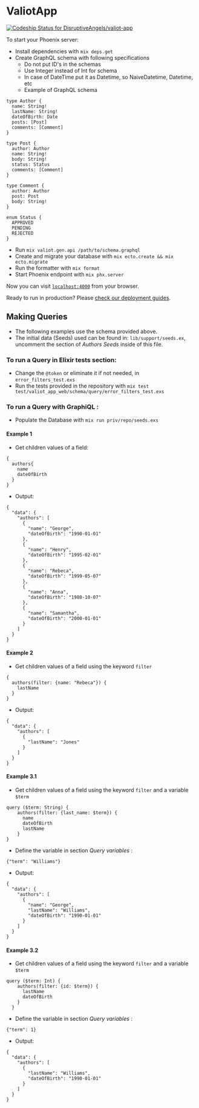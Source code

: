 # ValiotApp

[ ![Codeship Status for DisruptiveAngels/valiot-app](https://app.codeship.com/projects/2edd70f0-4fb1-0136-e065-4202c386f1e6/status?branch=master)](https://app.codeship.com/projects/293608)

To start your Phoenix server:

  * Install dependencies with `mix deps.get`
  * Create GraphQL schema with following specifications
    * Do not put ID's in the schemas
    * Use Integer instead of Int for schema
    * In case of DateTime put it as Datetime, so NaiveDatetime, Datetime, etc
    * Example of GraphQL schema
```
type Author {
  name: String!
  lastName: String!
  dateOfBirth: Date
  posts: [Post]
  comments: [Comment]
}

type Post {
  author: Author
  name: String!
  body: String!
  status: Status
  comments: [Comment]
}

type Comment {
  author: Author
  post: Post
  body: String!
}

enum Status {
  APPROVED
  PENDING
  REJECTED
}
```
  * Run `mix valiot.gen.api /path/to/schema.graphql`
  * Create and migrate your database with `mix ecto.create && mix ecto.migrate`
  * Run the formatter with `mix format`
  * Start Phoenix endpoint with `mix phx.server`

Now you can visit [`localhost:4000`](http://localhost:4000) from your browser.

Ready to run in production? Please [check our deployment guides](http://www.phoenixframework.org/docs/deployment).



## Making Queries
  * The following examples use the schema provided above.
  * The initial data (Seeds) used can be found in: `lib/support/seeds.ex`, uncomment the section of *Authors Seeds* inside of this file.

### To run a Query in Elixir tests section:
  * Change the `@token` or eliminate it if not needed, in `error_filters_test.exs` 
  * Run the tests provided in the repository with `mix test test/valiot_app_web/schema/query/error_filters_test.exs` 
  

### To run a Query with GraphiQL :
  * Populate the Database with `mix run priv/repo/seeds.exs`

#### Example 1
  * Get children values of a field:  
```
{
  authors{
    name
    dateOfBirth
  }
}
```
  * Output:
```
{
  "data": {
    "authors": [
      {
        "name": "George",
        "dateOfBirth": "1990-01-01"
      },
      {
        "name": "Henry",
        "dateOfBirth": "1995-02-01"
      },
      {
        "name": "Rebeca",
        "dateOfBirth": "1999-05-07"
      },
      {
        "name": "Anna",
        "dateOfBirth": "1980-10-07"
      },
      {
        "name": "Samantha",
        "dateOfBirth": "2000-01-01"
      }   
    ]
  }
}
```
#### Example 2
  * Get children values of a field using the keyword `filter`
```
{
  authors(filter: {name: "Rebeca"}) {
    lastName
  }
}
```
  * Output:
```
{
  "data": {
    "authors": [
      {
        "lastName": "Jones"
      }
    ]
  }
}
```
#### Example 3.1
  * Get children values of a field using the keyword `filter` and a variable `$term`
```
query ($term: String) {
    authors(filter: {last_name: $term}) {
      name
      dateOfBirth
      lastName
    }
}
```
  * Define the variable in section *Query variables* :
```
{"term": "Williams"}
```
  * Output:
```
{
  "data": {
    "authors": [
      {
        "name": "George",
        "lastName": "Williams",
        "dateOfBirth": "1990-01-01"
      }
    ]
  }
}
```
#### Example 3.2
  * Get children values of a field using the keyword `filter` and a variable `$term`
```
query ($term: Int) {
    authors(filter: {id: $term}) {
      lastName
      dateOfBirth
    }
  }
```
  * Define the variable in section *Query variables* :
```
{"term": 1}
```
  * Output:
```
{
  "data": {
    "authors": [
      {
        "lastName": "Williams",
        "dateOfBirth": "1990-01-01"
      }
    ]
  }
}
```
